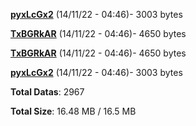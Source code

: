 [**pyxLcGx2**](/data/pyxLcGx2.txt) (14/11/22 - 04:46)- 3003 bytes

[**TxBGRkAR**](/data/TxBGRkAR.txt) (14/11/22 - 04:46)- 4650 bytes

[**TxBGRkAR**](/data/TxBGRkAR.txt) (14/11/22 - 04:46)- 4650 bytes

[**pyxLcGx2**](/data/pyxLcGx2.txt) (14/11/22 - 04:46)- 3003 bytes

**Total Datas**: 2967

**Total Size**: 16.48 MB / 16.5 MB